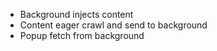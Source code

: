 - Background injects content
- Content eager crawl and send to background
- Popup fetch from background
